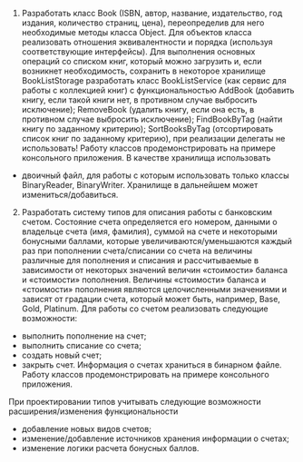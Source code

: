 ﻿1. Разработать класс Book (ISBN, автор, название, издательство, год издания,
количество страниц, цена), переопределив для него необходимые методы класса
Object. Для объектов класса реализовать отношения эквивалентности и порядка
(используя соответствующие интерфейсы). Для выполнения основных операций со
списком книг, который можно загрузить и, если возникнет необходимость,
сохранить в некоторое хранилище BookListStorage разработать класс BookListService
(как сервис для работы с коллекцией книг) с функциональностью AddBook (добавить
книгу, если такой книги нет, в противном случае выбросить исключение); RemoveBook
(удалить книгу, если она есть, в противном случае выбросить исключение);
FindBookByTag (найти книгу по заданному критерию); SortBooksByTag (отсортировать
список книг по заданному критерию), при реализации делегаты не использовать!
Работу классов продемонстрировать на примере консольного приложения.
В качестве хранилища использовать
- двоичный файл, для работы с которым использовать только классы BinaryReader,
BinaryWriter. Хранилище в дальнейшем может измениться/добавиться.
2. Разработать систему типов для описания работы с банковским счетом. Состояние
счета определяется его номером, данными о владельце счета (имя, фамилия), суммой
на счете и некоторыми бонусными баллами, которые увеличиваются/уменьшаются
каждый раз при пополнении счета/списании со счета на величины различные для
пополнения и списания и рассчитываемые в зависимости от некоторых значений
величин «стоимости» баланса и «стоимости» пополнения. Величины «стоимости»
баланса и «стоимости» пополнения являются целочисленными значениями и зависят
от градации счета, который может быть, например, Base, Gold, Platinum.
Для работы со счетом реализовать следующие возможности:
- выполнить пополнение на счет;
- выполнить списание со счета;
- создать новый счет;
- закрыть счет.
Информация о счетах храниться в бинарном файле.
Работу классов продемонстрировать на примере консольного приложения.

При проектировании типов учитывать следующие возможности расширения/изменения
функциональности
- добавление новых видов счетов;
- изменение/добавление источников хранения информации о счетах;
- изменение логики расчета бонусных баллов.
